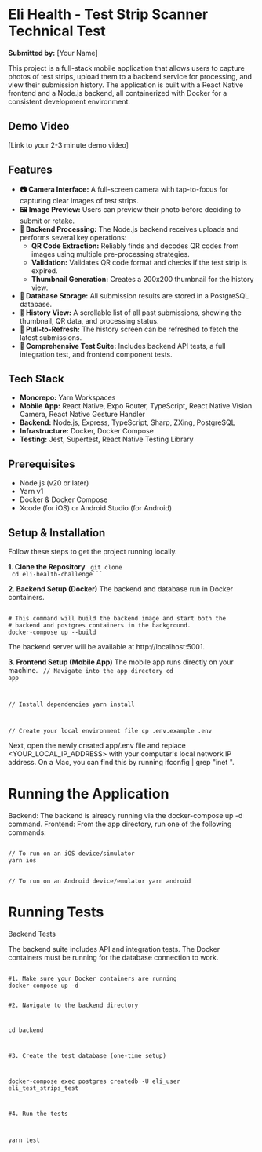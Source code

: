 # Eli Health - Test Strip Scanner Technical Test

**Submitted by:** [Your Name]

This project is a full-stack mobile application that allows users to capture photos of test strips, upload them to a backend service for processing, and view their submission history. The application is built with a React Native frontend and a Node.js backend, all containerized with Docker for a consistent development environment.

## Demo Video

[Link to your 2-3 minute demo video]

## Features

- **📷 Camera Interface:** A full-screen camera with tap-to-focus for capturing clear images of test strips.
- **🖼️ Image Preview:** Users can preview their photo before deciding to submit or retake.
- **🚀 Backend Processing:** The Node.js backend receives uploads and performs several key operations:
  - **QR Code Extraction:** Reliably finds and decodes QR codes from images using multiple pre-processing strategies.
  - **Validation:** Validates QR code format and checks if the test strip is expired.
  - **Thumbnail Generation:** Creates a 200x200 thumbnail for the history view.
- **💾 Database Storage:** All submission results are stored in a PostgreSQL database.
- **📜 History View:** A scrollable list of all past submissions, showing the thumbnail, QR data, and processing status.
- **🔄 Pull-to-Refresh:** The history screen can be refreshed to fetch the latest submissions.
- **🧪 Comprehensive Test Suite:** Includes backend API tests, a full integration test, and frontend component tests.

## Tech Stack

- **Monorepo:** Yarn Workspaces
- **Mobile App:** React Native, Expo Router, TypeScript, React Native Vision Camera, React Native Gesture Handler
- **Backend:** Node.js, Express, TypeScript, Sharp, ZXing, PostgreSQL
- **Infrastructure:** Docker, Docker Compose
- **Testing:** Jest, Supertest, React Native Testing Library

## Prerequisites

- Node.js (v20 or later)
- Yarn v1
- Docker & Docker Compose
- Xcode (for iOS) or Android Studio (for Android)

## Setup & Installation

Follow these steps to get the project running locally.

**1. Clone the Repository**
<code>
git clone <your-repo-url>
cd eli-health-challenge```
</code>

**2. Backend Setup (Docker)**
The backend and database run in Docker containers.

<code>
# This command will build the backend image and start both the
# backend and postgres containers in the background.
docker-compose up --build
</code>

The backend server will be available at http://localhost:5001.

**3. Frontend Setup (Mobile App)**
The mobile app runs directly on your machine.
<code>
// Navigate into the app directory
cd app

// Install dependencies
yarn install

// Create your local environment file
cp .env.example .env
</code>

Next, open the newly created app/.env file and replace <YOUR_LOCAL_IP_ADDRESS> with your computer's local network IP address. On a Mac, you can find this by running ifconfig | grep "inet ".

# Running the Application

Backend: The backend is already running via the docker-compose up -d command.
Frontend: From the app directory, run one of the following commands:

<code>
// To run on an iOS device/simulator
yarn ios

// To run on an Android device/emulator
yarn android
</code>

# Running Tests

Backend Tests

The backend suite includes API and integration tests. The Docker containers must be running for the database connection to work.

<code>
#1. Make sure your Docker containers are running
docker-compose up -d

#2. Navigate to the backend directory

cd backend

#3. Create the test database (one-time setup)

docker-compose exec postgres createdb -U eli_user eli_test_strips_test

#4. Run the tests

yarn test
</code>
